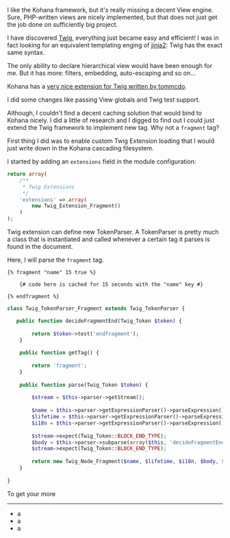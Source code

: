 I like the Kohana framework, but it's really missing a decent View engine. Sure, PHP-written views are nicely implemented, but that does not just get the job done on sufficiently big project.

I have discovered [Twig](twig.sensiolab.org), everything just became easy and efficient! I was in fact looking for an equivalent templating enging of [jinja2](jinja2.pocoo.org): Twig has the exact same syntax. 

The only ability to declare hierarchical view would have been enough for me. But it has more: filters, embedding, auto-escaping and so on...

Kohana has a [very nice extension for Twig written by tommcdo](https://github.com/tommcdo/kohana-twig).

I did some changes like passing View globals and Twig test support.

Although, I couldn't find a decent caching solution that would bind to Kohana nicely. I did a little of research and I digged to find out I could just extend the Twig framework to implement new tag. Why not a ```fragment``` tag?

First thing I did was to enable custom Twig Extension loading that I would just write down in the Kohana cascading filesystem.

I started by adding an ```extensions``` field in the module configuration:

```php
return array(
    /**
     * Twig Extensions
     */
    'extensions' => array(
        new Twig_Extension_Fragment()
    )
);
```

Twig extension can define new TokenParser. A TokenParser is pretty much a class that is instantiated and called whenever a certain tag it parses is found in the document.

Here, I will parse the `fragment` tag.

```
{% fragment "name" 15 true %}

    {# code here is cached for 15 seconds with the "name" key #}

{% endfragment %}
```

```php
class Twig_TokenParser_Fragment extends Twig_TokenParser {

   public function decideFragmentEnd(Twig_Token $token) {                                                                                            
                                                                                                                                                      
        return $token->test('endfragment');                                                                                                           
    }                                                                                                                                                 
                                                                                                                                                      
    public function getTag() {                                                                                                                        
                                                                                                                                                      
        return 'fragment';                                                                                                                            
    }                                                                                                                                                 
                                                                                                                                                      
    public function parse(Twig_Token $token) {                                                                                                        
                                                                                                                                                      
        $stream = $this->parser->getStream();                                                                                                         
                                                                                                                                                      
        $name = $this->parser->getExpressionParser()->parseExpression();                                                                              
        $lifetime = $this->parser->getExpressionParser()->parseExpression();                                                                          
        $i18n = $this->parser->getExpressionParser()->parseExpression();                                                                              
                                                                                                                                                      
        $stream->expect(Twig_Token::BLOCK_END_TYPE);                                                                                                  
        $body = $this->parser->subparse(array($this, 'decideFragmentEnd'), true);                                                                     
        $stream->expect(Twig_Token::BLOCK_END_TYPE);                                                                                                  
                                                                                                                                                      
        return new Twig_Node_Fragment($name, $lifetime, $i18n, $body, $token->getLine(), $this->getTag());                                            
    }                                                                                                                                                 
                                                                                                                                                      
} 
```

To get your more 
***


* a
* a
* a

```php

```
